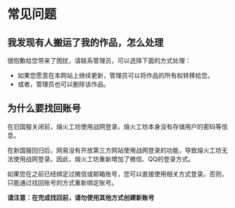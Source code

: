 # 常见问题

## 我发现有人搬运了我的作品，怎么处理

很抱歉给您带来了困扰，请联系管理员，可以选择下面的方式处理：
* 如果您愿意在本网站上继续更新，管理员可以将作品的所有权转移给您。
* 或者，管理员也可以删除该作品。

## 为什么要找回账号

在旧国服关闭前，熔火工坊使用战网登录。熔火工坊本身没有存储用户的密码等信息。

在新国服回归后，网易没有开放第三方网站使用战网登录的功能，导致熔火工坊无法使用战网登录。因此，熔火工坊重新增加了微信、QQ的登录方式。

如果您在之前已经绑定过微信或邮箱账号，您可以直接使用相关方式登录。否则，只能通过找回账号的方式重新绑定账号。

**请注意：在完成找回前，请勿使用其他方式创建新账号**